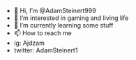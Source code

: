 - 👋 Hi, I’m @AdamSteinert999
- 👀 I’m interested in gaming and living life 
- 🌱 I’m currently learning some stuff
- 📫 How to reach me 
- ig: Ajdzam
- twitter: AdamSteinert1

<!---
https://education.github.com/discount_requests/9131085/additional_information
AdamSteinert999/AdamSteinert999 is a ✨ special ✨ repository because its `README.md` (this file) appears on your GitHub profile.
You can click the Preview link to take a look at your changes.
--->
